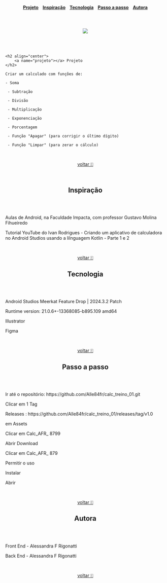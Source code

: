 <a name = "topo"></a>
<br>
<h4 align="center">
  <a href="#projeto">Projeto</a> 
  &nbsp;&nbsp;
  <a href="#Inspiração">Inspiração</a>
  &nbsp;&nbsp;
  <a href="#tecnologia">Tecnologia</a>
  &nbsp;&nbsp;
  <a href="#passo_a_passo">Passo a passo</a>
    &nbsp;&nbsp;
  <a href="autora">Autora</a>
</h4>
<br>
<h3 align="center">
  <img src="https://github.com/user-attachments/assets/bd262841-f343-4292-962e-85029fc76f8b" />
</h3>
<br>
<br>

<div>
  
    <h2 align="center">
        <a name="projeto"></a> Projeto 
    </h2>
  
    Criar um calculado com funções de:
      
    - Soma
      
     - Subtração
     
     - Divisão
     
     - Multiplicação
      
     - Exponenciação
     
     - Porcentagem
     
     - Função "Apagar" (para corrigir o último dígito)
     
     - Função "Limpar" (para zerar o cálculo)
     
</div>
<br>

<p align="center"><a href="#topo">voltar ⍐ </a></p>

<br>

<div>
    <h2 align="center">
       <a name="Inspiração"></a> Inspiração
    </h2>
    <br>
    <br>
    <p> Aulas de Android, na Faculdade Impacta, com professor Gustavo Molina Fihueiredo </p>
    <p> Tutorial YouTube do Ivan Rodrigues - Criando um aplicativo de calculadora no Android Studios usando a lilnguagem Kotlin - Parte 1 e 2 </p>
</div>
<br>

<p align="center"><a href="#topo">voltar ⍐ </a></p>

<div>
    <h2 align="center">
       <a name="tecnologia"></a> Tecnologia
    </h2>
    <br>
    <br>
    <p> Android Studios Meerkat Feature Drop | 2024.3.2 Patch </p>
    <p> Runtime version: 21.0.6+-13368085-b895.109 amd64 </p>
    <p> Illustrator </p>
    <p> Figma </p>
</div>
<br>

<p align="center"><a href="#topo">voltar ⍐ </a></p>

<div>
    <h2 align="center">
       <a name="passo_a_passo"></a> Passo a passo
    </h2>
    <br>
    <br>
    <p> Ir até o repositório: https://github.com/Alle84fr/calc_treino_01.git </p>
    <p> Clicar em 1 Tag </p>
    <p> Releases : https://github.com/Alle84fr/calc_treino_01/releases/tag/v1.0 </p>
    <p> em Assets </p>
    <p> Clicar em Calc_AFR_ 8799</p>
    <p> Abrir Download </p>
    <p> Clicar em Calc_AFR_ 879 </p>
    <p> Permitir o uso </p>
    <p> Instalar </p>
    <p> Abrir </p>
</div>
<br>

<p align="center"><a href="#topo">voltar ⍐ </a></p>

<div>
    <h2 align="center">
       <a name="autora"></a> Autora
    </h2>
    <br>
    <br>
    <p> Front End - Alessandra F Rigonatti</p>
    <p> Back End - Alessandra F Rigonatti </p>
</div>
<br>

<p align="center"><a href="#topo">voltar ⍐ </a></p>

